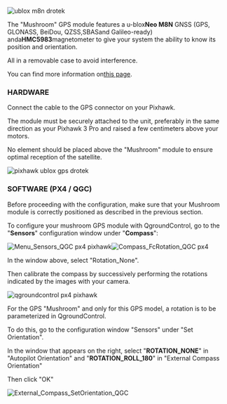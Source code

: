 ![](https://drotek.com/wp-content/uploads/2017/01/ublox-neo-m8n-gps-hmc5983-compass.jpg "ublox m8n drotek")

The "Mushroom" GPS module features a u-blox**Neo M8N** GNSS \(GPS, GLONASS, BeiDou, QZSS,SBASand Galileo-ready\) anda**HMC5983**magnetometer to give your system the ability to know its position and orientation.

All in a removable case to avoid interference.

You can find more information on[this page](https://drotek.com/shop/en/drotek-parts/820-ublox-neo-m8n-gps-hmc5983-compass.html).

  


### HARDWARE

Connect the cable to the GPS connector on your Pixhawk.

The module must be securely attached to the unit, preferably in the same direction as your Pixhawk 3 Pro and raised a few centimeters above your motors.

No element should be placed above the "Mushroom" module to ensure optimal reception of the satellite.

![](https://drotek.com/wp-content/uploads/2017/01/DSC02039-700x369.jpg "pixhawk ublox gps drotek")

  


### SOFTWARE \(PX4 / QGC\)

  


Before proceeding with the configuration, make sure that your Mushroom module is correctly positioned as described in the previous section.

To configure your mushroom GPS module with QgroundControl, go to the "**Sensors**" configuration window under "**Compass**":

![](https://drotek.com/wp-content/uploads/2017/01/Menu_Sensors_QGC.png "Menu\_Sensors\_QGC px4 pixhawk")![](https://drotek.com/wp-content/uploads/2017/01/Compass_FcRotation_QGC.png "Compass\_FcRotation\_QGC px4")

  


In the window above, select "Rotation\_None".

Then calibrate the compass by successively performing the rotations indicated by the images with your camera.

![](https://drotek.com/wp-content/uploads/2017/01/Window_Compass_Calib_QGC-700x460.png "qgroundcontrol px4 pixhawk")

  


For the GPS "Mushroom" and only for this GPS model, a rotation is to be parameterized in QgroundControl.

To do this, go to the configuration window "Sensors" under "Set Orientation".

In the window that appears on the right, select "**ROTATION\_NONE**" in "Autopilot Orientation" and "**ROTATION\_ROLL\_180**" in "External Compass Orientation"

Then click "OK"

![](https://drotek.com/wp-content/uploads/2017/01/External_Compass_SetOrientation_QGC-250x175.png "External\_Compass\_SetOrientation\_QGC")

